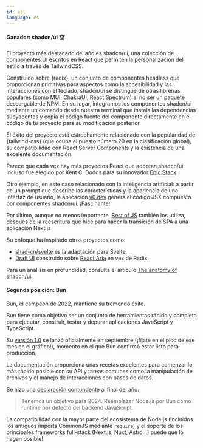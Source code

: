 ```yaml
---
id: all
language: es
---
```


#### Ganador: shadcn/ui 🏆

El proyecto más destacado del año es shadcn/ui, una colección de componentes UI escritos en React que permiten la personalización del estilo a través de TailwindCSS.

Construido sobre {radix}, un conjunto de componentes headless que proporcionan primitivas para aspectos como la accesibilidad y las interacciones con el teclado, shadcn/ui se distingue de otras librerías populares (como MUI, ChakraUI, React Spectrum) al no ser un paquete descargable de NPM. En su lugar, integramos los componentes shadcn/ui mediante un comando desde nuestra terminal que instala las dependencias subyacentes y copia el código fuente del componente directamente en el código de tu proyecto para su modificación posterior.

El éxito del proyecto está estrechamente relacionado con la popularidad de {tailwind-css} (que ocupa el puesto número 20 en la clasificación global), su compatibilidad con React Server Components y la existencia de una excelente documentación.

Parece que cada vez hay más proyectos React que adoptan shadcn/ui. Incluso fue elegido por Kent C. Dodds para su innovador [Epic Stack](https://www.epicweb.dev/epic-stack).

Otro ejemplo, en este caso relacionado con la inteligencia artificial: a partir de un prompt que describe las características y la apariencia de una interfaz de usuario, la aplicación [v0.dev](https://v0.dev) genera el código JSX compuesto por componentes shadcn/ui. ¡Fascinante!

Por último, aunque no menos importante, [Best of JS](https://bestofjs.org) también los utiliza, después de la reescritura que hice para hacer la transición de SPA a una aplicación Next.js

Su enfoque ha inspirado otros proyectos como:

- [shad-cn/svelte](https://shadcn-svelte.com/) es la adaptación para Svelte.
- [Draft UI](https://github.com/IHIutch/draft-ui) construido sobre [React Aria](https://react-spectrum.adobe.com/react-aria/) en vez de Radix.

Para un análisis en profundidad, consulta el artículo [The anatomy of shadcn/ui](https://manupa.dev/blog/anatomy-of-shadcn-ui).

#### Segunda posición: Bun

Bun, el campeón de 2022, mantiene su tremendo éxito.

Bun tiene como objetivo ser un conjunto de herramientas rápido y completo para ejecutar, construir, testar y depurar aplicaciones JavaScript y TypeScript.

Su [versión 1.0](https://bun.sh/blog/bun-v1.0) se lanzó oficialmente en septiembre (¡fíjate en el pico de ese mes en el gráfico!), momento en el que Bun confirmó estar listo para producción.

La documentación proporciona unas recetas excelentes para comenzar lo más rápido posible con su API y tareas comunes como la manipulación de archivos y el manejo de interacciones con bases de datos.

Se hizo una [declaración contundente](https://twitter.com/bunjavascript/status/1732945030007099510) al final del año:

> Tenemos un objetivo para 2024.
> Reemplazar Node.js por Bun como runtime por defecto del backend JavaScript.  

La compatibilidad con la mayor parte del ecosistema de Node.js (incluidos los antiguos imports CommonJS mediante `require`) y el soporte de los principales frameworks full-stack (Next.js, Nuxt, Astro...) puede que lo hagan posible!

